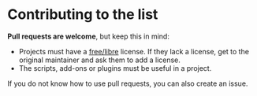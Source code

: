 Contributing to the list
========================

**Pull requests are welcome**, but keep this in mind:

* Projects must have a [free/libre](https://gnu.org/licenses/license-list.html) license. If they lack a license, get to the original maintainer and ask them to add a license.
* The scripts, add-ons or plugins must be useful in a project.

If you do not know how to use pull requests, you can also create an issue.
